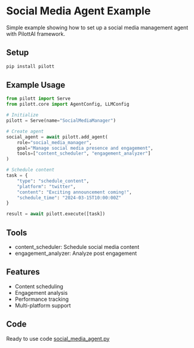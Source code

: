 # Social Media Agent Example

Simple example showing how to set up a social media management agent with PilottAI framework.

## Setup

```bash
pip install pilott
```

## Example Usage

```python
from pilott import Serve
from pilott.core import AgentConfig, LLMConfig

# Initialize
pilott = Serve(name="SocialMediaManager")

# Create agent
social_agent = await pilott.add_agent(
    role="social_media_manager",
    goal="Manage social media presence and engagement",
    tools=["content_scheduler", "engagement_analyzer"]
)

# Schedule content
task = {
    "type": "schedule_content",
    "platform": "twitter",
    "content": "Exciting announcement coming!",
    "schedule_time": "2024-03-15T10:00:00Z"
}

result = await pilott.execute([task])
```

## Tools

- content_scheduler: Schedule social media content
- engagement_analyzer: Analyze post engagement

## Features

- Content scheduling
- Engagement analysis
- Performance tracking
- Multi-platform support

## Code

Ready to use code [social_media_agent.py](../../pilott/agents/social_media_agent.py)
